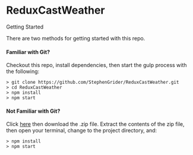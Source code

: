 # ReduxCastWeather 
 Getting Started

There are two methods for getting started with this repo.

#### Familiar with Git?
Checkout this repo, install dependencies, then start the gulp process with the following:

```
> git clone https://github.com/StephenGrider/ReduxCastWeather.git
> cd ReduxCastWeather
> npm install
> npm start
```

#### Not Familiar with Git?
Click [here](https://github.com/vlex2203/ReduxCastWeather) then download the .zip file.  Extract the contents of the zip file, then open your terminal, change to the project directory, and:

```
> npm install
> npm start
```
